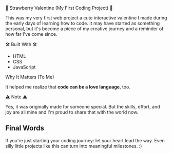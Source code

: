 🍓 Strawberry Valentine (My First Coding Project) 🍓

This was my very first web project a cute interactive valentine I made during the early days of learning how to code.
It may have started as something personal, but it's become a piece of my creative journey and a reminder of how far I've come since.

🛠️ Built With 🛠️
- HTML
- CSS
- JavaScript

Why It Matters (To Me)

It helped me realize that **code can be a love language**, too.

⚠️ Note ⚠️

Yes, it was originally made for someone special. But the skills, effort, and joy are all mine and I'm proud to share that with the world now.

## Final Words

If you're just starting your coding journey: let your heart lead the way. Even silly little projects like this can turn into meaningful milestones. :)
